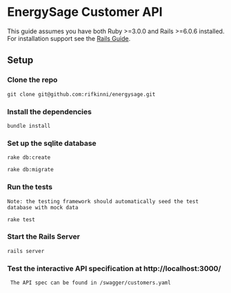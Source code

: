 # EnergySage Customer API


This guide assumes you have both Ruby >=3.0.0 and Rails >=6.0.6 installed. For installation support see the [Rails Guide](https://guides.rubyonrails.org/getting_started.html).

## Setup
### Clone the repo
`git clone git@github.com:rifkinni/energysage.git`


### Install the dependencies
`bundle install`


### Set up the sqlite database
`rake db:create`

`rake db:migrate`

### Run the tests
    Note: the testing framework should automatically seed the test database with mock data

`rake test`


### Start the Rails Server
`rails server`

### Test the interactive API specification at http://localhost:3000/
     The API spec can be found in /swagger/customers.yaml